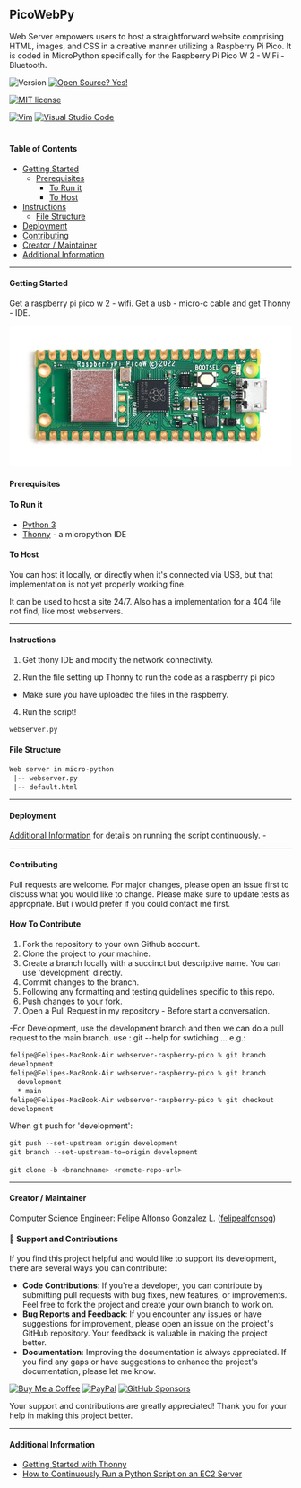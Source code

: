 ## PicoWebPy 
Web Server empowers users to host a straightforward website comprising HTML, images, and CSS in a creative manner utilizing a Raspberry Pi Pico. It is coded in MicroPython specifically for the Raspberry Pi Pico W 2 - WiFi - Bluetooth.

![Version](https://img.shields.io/github/release/felipealfonsog/PicoWebPy.svg?style=flat&color=blue)
[![Open Source? Yes!](https://badgen.net/badge/Open%20Source%20%3F/Yes%21/blue?icon=github)](https://github.com/Naereen/badges/)

[![MIT license](https://img.shields.io/badge/License-MIT-blue.svg)](https://lbesson.mit-license.org/)
<!--
[![GPL license](https://img.shields.io/badge/License-GPL-blue.svg)](http://perso.crans.org/besson/LICENSE.html)
-->

[![Vim](https://img.shields.io/badge/--019733?logo=vim)](https://www.vim.org/)
[![Visual Studio Code](https://img.shields.io/badge/--007ACC?logo=visual%20studio%20code&logoColor=ffffff)](https://code.visualstudio.com/)
<!-- 
### Important Notice
<blockquote class="twitter-tweet" data-lang="en"><p lang="en" dir="ltr">You can buy for about 10 or 15 USD a Raspberry Pi Pico in Aliexpress 🧵</p>&mdash; - May 28, 2023</blockquote>

---
-->
#
#### Table of Contents

- [Getting Started](#getting-started)
  - [Prerequisites](#prerequisites)
    - [To Run it](#to-run-it)
    - [To Host](#to-host)
- [Instructions](#instructions)
  - [File Structure](#file-structure)
- [Deployment](#deployment)
- [Contributing](#contributing)
- [Creator / Maintainer](#creator--maintainer)
- [Additional Information](#additional-information)


---

#### Getting Started

Get a raspberry pi pico w 2 - wifi. Get a usb - micro-c cable and get Thonny - IDE.

![Raspberry Pi Pico](resources-for-readme/raspberry-pi-pico.jpg)

#### Prerequisites

#### To Run it

- [Python 3](https://www.python.org/downloads/)
- [Thonny](https://thonny.org) - a micropython IDE

#### To Host

You can host it locally, or directly when it's connected via USB, but that implementation is not yet properly working fine.

It can be used to host a site 24/7. Also has a implementation for a 404 file not find, like most webservers. 

---

#### Instructions

1. Get thony IDE and modify the network connectivity. 

2. Run the file setting up Thonny to run the code as a raspberry pi pico

- Make sure you have uploaded the files in the raspberry.

4. Run the script!

```
webserver.py
```

#### File Structure

```
Web server in micro-python
 |-- webserver.py
 |-- default.html 
```

---

#### Deployment

[Additional Information](#additional-information) for details on running the script continuously.
    - 

---

#### Contributing

Pull requests are welcome. For major changes, please open an issue first to discuss what you would like to change. Please make sure to update tests as appropriate. But i would prefer if you could contact me first. 

#### How To Contribute

1. Fork the repository to your own Github account.
2. Clone the project to your machine.
3. Create a branch locally with a succinct but descriptive name. You can use 'development' directly. 
4. Commit changes to the branch.
5. Following any formatting and testing guidelines specific to this repo.
6. Push changes to your fork.
7. Open a Pull Request in my repository - Before start a conversation.

-For Development, use the development branch and then we can do a pull request to the main branch. use : git --help for swtiching ... e.g.:
```
felipe@Felipes-MacBook-Air webserver-raspberry-pico % git branch development
felipe@Felipes-MacBook-Air webserver-raspberry-pico % git branch        
  development
  * main
felipe@Felipes-MacBook-Air webserver-raspberry-pico % git checkout development
```
When git push for 'development':
```
git push --set-upstream origin development
git branch --set-upstream-to=origin development

git clone -b <branchname> <remote-repo-url>
```

---

#### Creator / Maintainer
Computer Science Engineer:
Felipe Alfonso González L. ([felipealfonsog](https://github.com/felipealfonsog))

#### 🤝 Support and Contributions

If you find this project helpful and would like to support its development, there are several ways you can contribute:

- **Code Contributions**: If you're a developer, you can contribute by submitting pull requests with bug fixes, new features, or improvements. Feel free to fork the project and create your own branch to work on.
- **Bug Reports and Feedback**: If you encounter any issues or have suggestions for improvement, please open an issue on the project's GitHub repository. Your feedback is valuable in making the project better.
- **Documentation**: Improving the documentation is always appreciated. If you find any gaps or have suggestions to enhance the project's documentation, please let me know.

[![Buy Me a Coffee](https://img.shields.io/badge/Buy%20Me%20a%20Coffee-%E2%98%95-FFDD00?style=flat-square&logo=buy-me-a-coffee&logoColor=black)](https://www.buymeacoffee.com/felipealfonsog)
[![PayPal](https://img.shields.io/badge/Donate%20with-PayPal-00457C?style=flat-square&logo=paypal&logoColor=white)](https://www.paypal.me/felipealfonsog)
[![GitHub Sponsors](https://img.shields.io/badge/Sponsor%20me%20on-GitHub-%23EA4AAA?style=flat-square&logo=github-sponsors&logoColor=white)](https://github.com/sponsors/felipealfonsog)

Your support and contributions are greatly appreciated! Thank you for your help in making this project better.

---

#### Additional Information

- [Getting Started with Thonny](https://thonny.org/)
- [How to Continuously Run a Python Script on an EC2 Server](https://intellipaat.com/community/9361/how-to-continuously-run-a-python-script-on-an-ec2-server)
